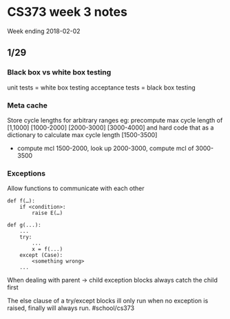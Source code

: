 # CS373 week 3 notes
Week ending 2018-02-02

## 1/29
### Black box vs white box testing
unit tests = white box testing
acceptance tests = black box testing

### Meta cache
Store cycle lengths for arbitrary ranges 
eg: precompute max cycle length of  [1,1000] [1000-2000] [2000-3000] [3000-4000] and hard code that as a dictionary
to calculate max cycle length [1500-3500]
* compute mcl 1500-2000, look up 2000-3000, compute mcl of 3000-3500

### Exceptions
Allow functions to communicate with each other
```
def f(…):
	if <condition>: 
		raise E(…)

def g(...):
	...
	try:
		...
		x = f(...)
	except (Case):
		<something wrong>
	...
```

When dealing with parent -> child exception blocks always catch the child first

The else clause of a try/except blocks ill only run when no exception is raised, finally will always run.
#school/cs373